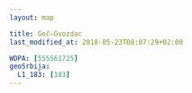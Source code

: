 ```yaml
---
layout: map

title: Goč–Gvozdac
last_modified_at: 2018-05-23T08:07:29+02:00

WDPA: [555561725]
geoSrbija:
  L1_183: [183]
---
```

